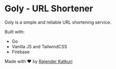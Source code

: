 # Goly - URL Shortener

Goly is a simple and reliable URL shortening service.

Built with:

- Go
- Vanilla JS and TailwindCSS
- Firebase

Made with ❤ by [Rajender Katkuri](https://www.github.com/rajenderK7)
